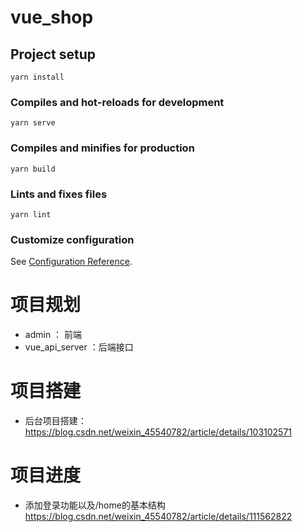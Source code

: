 <!--
 * @Descripttion: 
 * @version: 
 * @Author: linqiaoxin
 * @Date: 2020-12-22 16:07:13
 * @LastEditors: linqiaoxin
 * @LastEditTime: 2020-12-25 10:52:32
-->
# vue_shop

## Project setup
```
yarn install
```

### Compiles and hot-reloads for development
```
yarn serve
```

### Compiles and minifies for production
```
yarn build
```

### Lints and fixes files
```
yarn lint
```

### Customize configuration
See [Configuration Reference](https://cli.vuejs.org/config/).

# 项目规划
 * admin ： 前端
 * vue_api_server ：后端接口
# 项目搭建
 
 * 后台项目搭建：https://blog.csdn.net/weixin_45540782/article/details/103102571

# 项目进度
* 添加登录功能以及/home的基本结构 https://blog.csdn.net/weixin_45540782/article/details/111562822